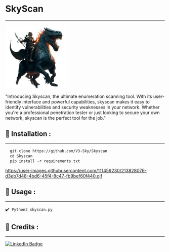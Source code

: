 # SkyScan
---
<img src="logo.png" alt="mypic" style="width:200px; height:200px"/>

"Introducing Skyscan, the ultimate enumeration scanning tool. With its user-friendly interface and powerful capabilities, skyscan makes it easy to identify vulnerabilities and security weaknesses in your network. Whether you're a professional penetration tester or just looking to secure your own network, skyscan is the perfect tool for the job."

## :pushpin: Installation :
---

```
  git clone https://github.com/V3-Sky/Skyscan
  cd Skyscan
  pip install -r requirements.txt
```
https://user-images.githubusercontent.com/111459230/213828076-d3eb7d48-4bd6-45f4-8c47-fb9bef60f440.gif
## :pushpin: Usage :
---

✔️`` Python3 skyscan.py``

## 📜 Credits :
---

[![LinkedIn Badge](https://img.shields.io/badge/LinkedIn-0077B5?style=for-the-badge&logo=linkedin&logoColor=white)](https://www.linkedin.com/in/v3-sky/)
